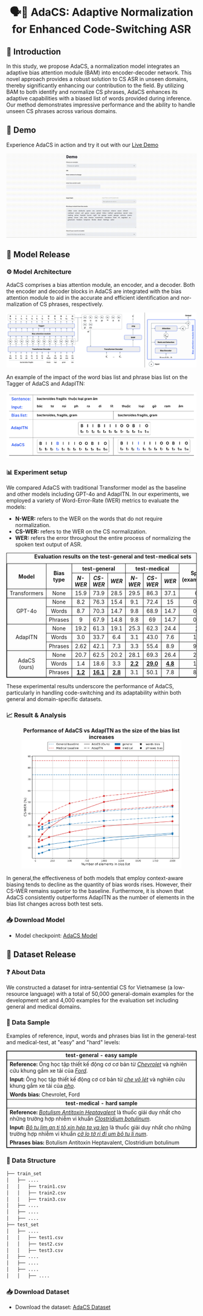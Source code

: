 # <div align="center">🗣️💬 AdaCS: Adaptive Normalization for Enhanced Code-Switching ASR</div>

## 👋 Introduction

In this study, we propose AdaCS, a normalization model integrates an adaptive bias attention module (BAM) into encoder-decoder network. This novel approach provides a robust solution to CS ASR in unseen domains, thereby significantly enhancing our contribution to the field. By utilizing BAM to both identify and normalize CS phrases, AdaCS enhances its adaptive capabilities with a biased list of words provided during inference. Our method demonstrates impressive performance and the ability to handle unseen CS phrases across various domains.

## 🚀 Demo

Experience AdaCS in action and try it out with our [Live Demo](https://adacs-project.github.io)

![Model demo](./assets/adacs_demo.gif)

## 🤖 Model Release

### ⚙️ Model Architecture

AdaCS comprises a bias attention module, an encoder, and a decoder. Both the encoder and decoder blocks in AdaCS are integrated with the bias attention module to aid in the accurate and efficient identification and nor-malization of CS phrases, respectively.

![Model architecture](./assets/adacs_arch.png)

An example of the impact of the word bias list and phrase bias list on the Tagger of AdaCS and AdapITN:

![Model example](./assets/adacs_example.png)

### 📊 Experiment setup

We compared AdaCS with traditional Transformer model as the baseline and other models including GPT-4o and AdapITN. In our experiments, we employed a variety of Word-Error-Rate (WER) metrics to evaluate the models: 
- **N-WER:** refers to the WER on the words that do not require normalization.
- **CS-WER:** refers to the WER on the CS normalization.
- **WER:** refers the error throughout the entire process of normalizing the spoken text output of ASR.

<table style="border-collapse:collapse; width:100%; margin: 0 auto; text-align:center; border: 1px solid;">
  <caption style="text-align:center;"><b>Evaluation results on the test-general and test-medical sets</b></caption>
  <thead style="border: 1px solid;">
    <tr>
      <th rowspan="2" style="text-align:center; border: 1px solid;">Model</th>
      <th rowspan="2" style="text-align:center; border: 1px solid;">Bias type</th>
      <th colspan="3" style="text-align:center; border: 1px solid;">test-general</th>
      <th colspan="3" style="text-align:center; border: 1px solid;">test-medical</th>
      <th rowspan="2" style="text-align:center; border: 1px solid;">Speed (examples/s)</th>
    </tr>
    <tr>
      <th style="text-align:center; border: 1px solid;"><em>N-WER</em></th>
      <th style="text-align:center; border: 1px solid;"><em>CS-WER</em></th>
      <th style="text-align:center; border: 1px solid;"><em>WER</em></th>
      <th style="text-align:center; border: 1px solid;"><em>N-WER</em></th>
      <th style="text-align:center; border: 1px solid;"><em>CS-WER</em></th>
      <th style="text-align:center; border: 1px solid;"><em>WER</em></th>
    </tr>
  </thead>
  <tbody style="border: 1px solid;">
    <tr>
      <td style="text-align:center; border: 1px solid;">Transformers</td>
      <td style="text-align:center; border: 1px solid;">None</td>
      <td style="text-align:center; border: 1px solid;">15.9</td>
      <td style="text-align:center; border: 1px solid;">73.9</td>
      <td style="text-align:center; border: 1px solid;">28.5</td>
      <td style="text-align:center; border: 1px solid;">29.5</td>
      <td style="text-align:center; border: 1px solid;">86.3</td>
      <td style="text-align:center; border: 1px solid;">37.1</td>
      <td style="text-align:center; border: 1px solid;">6.6</td>
    </tr>
    <tr>
      <td rowspan="3" style="border: 1px solid;">GPT-4o</td>
      <td style="text-align:center; border: 1px solid;">None</td>
      <td style="text-align:center; border: 1px solid;">8.2</td>
      <td style="text-align:center; border: 1px solid;">76.3</td>
      <td style="text-align:center; border: 1px solid;">15.4</td>
      <td style="text-align:center; border: 1px solid;">9.1</td>
      <td style="text-align:center; border: 1px solid;">72.4</td>
      <td style="text-align:center; border: 1px solid;">15</td>
      <td style="text-align:center; border: 1px solid;">0.11</td>
    </tr>
    <tr>
      <td style="text-align:center; border: 1px solid;">Words</td>
      <td style="text-align:center; border: 1px solid;">8.7</td>
      <td style="text-align:center; border: 1px solid;">70.3</td>
      <td style="text-align:center; border: 1px solid;">14.7</td>
      <td style="text-align:center; border: 1px solid;">9.8</td>
      <td style="text-align:center; border: 1px solid;">68.9</td>
      <td style="text-align:center; border: 1px solid;">14.7</td>
      <td style="text-align:center; border: 1px solid;">0.08</td>
    </tr>
    <tr>
      <td style="text-align:center; border: 1px solid;">Phrases</td>
      <td style="text-align:center; border: 1px solid;">9</td>
      <td style="text-align:center; border: 1px solid;">67.9</td>
      <td style="text-align:center; border: 1px solid;">14.8</td>
      <td style="text-align:center; border: 1px solid;">9.8</td>
      <td style="text-align:center; border: 1px solid;">69</td>
      <td style="text-align:center; border: 1px solid;">14.7</td>
      <td style="text-align:center; border: 1px solid;">0.08</td>
    </tr>
    <tr>
      <td rowspan="3" style="border: 1px solid;">AdapITN</td>
      <td style="text-align:center; border: 1px solid;">None</td>
      <td style="text-align:center; border: 1px solid;">19.2</td>
      <td style="text-align:center; border: 1px solid;">61.3</td>
      <td style="text-align:center; border: 1px solid;">19.1</td>
      <td style="text-align:center; border: 1px solid;">25.3</td>
      <td style="text-align:center; border: 1px solid;">62.3</td>
      <td style="text-align:center; border: 1px solid;">24.4</td>
      <td style="text-align:center; border: 1px solid;"><strong><u>25</u></strong></td>
    </tr>
    <tr>
      <td style="text-align:center; border: 1px solid;">Words</td>
      <td style="text-align:center; border: 1px solid;">3.0</td>
      <td style="text-align:center; border: 1px solid;">33.7</td>
      <td style="text-align:center; border: 1px solid;">6.4</td>
      <td style="text-align:center; border: 1px solid;">3.1</td>
      <td style="text-align:center; border: 1px solid;">43.0</td>
      <td style="text-align:center; border: 1px solid;">7.6</td>
      <td style="text-align:center; border: 1px solid;">14.9</td>
    </tr>
    <tr>
      <td style="text-align:center; border: 1px solid;">Phrases</td>
      <td style="text-align:center; border: 1px solid;">2.62</td>
      <td style="text-align:center; border: 1px solid;">42.1</td>
      <td style="text-align:center; border: 1px solid;">7.3</td>
      <td style="text-align:center; border: 1px solid;">3.3</td>
      <td style="text-align:center; border: 1px solid;">55.4</td>
      <td style="text-align:center; border: 1px solid;">8.9</td>
      <td style="text-align:center; border: 1px solid;">9.45</td>
    </tr>
    <tr>
      <td rowspan="3" style="border: 1px solid;">AdaCS (ours)</td>
      <td style="text-align:center; border: 1px solid;">None</td>
      <td style="text-align:center; border: 1px solid;">20.7</td>
      <td style="text-align:center; border: 1px solid;">62.5</td>
      <td style="text-align:center; border: 1px solid;">20.2</td>
      <td style="text-align:center; border: 1px solid;">28.1</td>
      <td style="text-align:center; border: 1px solid;">69.3</td>
      <td style="text-align:center; border: 1px solid;">26.4</td>
      <td style="text-align:center; border: 1px solid;">23.6</td>
    </tr>
    <tr>
      <td style="text-align:center; border: 1px solid;">Words</td>
      <td style="text-align:center; border: 1px solid;">1.4</td>
      <td style="text-align:center; border: 1px solid;">18.6</td>
      <td style="text-align:center; border: 1px solid;">3.3</td>
      <td style="text-align:center; border: 1px solid;"><strong><u>2.2</u></strong></td>
      <td style="text-align:center; border: 1px solid;"><strong><u>29.0</u></strong></td>
      <td style="text-align:center; border: 1px solid;"><strong><u>4.8</u></strong></td>
      <td style="text-align:center; border: 1px solid;">14.7</td>
    </tr>
    <tr>
      <td style="text-align:center; border: 1px solid;">Phrases</td>
      <td style="text-align:center; border: 1px solid;"><strong><u>1.2</u></strong></td>
      <td style="text-align:center; border: 1px solid;"><strong><u>16.1</u></strong></td>
      <td style="text-align:center; border: 1px solid;"><strong><u>2.8</u></strong></td>
      <td style="text-align:center; border: 1px solid;">3.1</td>
      <td style="text-align:center; border: 1px solid;">50.1</td>
      <td style="text-align:center; border: 1px solid;">7.8</td>
      <td style="text-align:center; border: 1px solid;">8.92</td>
    </tr>
  </tbody>
</table>
<p></p>

These experimental results underscore the performance
of AdaCS, particularly in handling code-switching and its
adaptability within both general and domain-specific datasets.

### 📈 Result & Analysis

<figure>
  <figcaption style="text-align:center;"><b>Performance of AdaCS vs AdapITN as the size of the bias list increases</b></figcaption>
  <img
  src="./assets/adacs_analysis.png"
  alt="Model analysis">
</figure>

In general,the effectiveness of both models that employ context-aware biasing tends to decline as the quantity of bias words rises. However, their CS-WER remains superior to the baseline. Furthermore, it is shown that AdaCS consistently outperforms AdapITN as the number of elements in the bias list changes across both test sets.

### 📥 Download Model

- Model checkpoint: [AdaCS Model](https://github.com/adacs-project/repository/releases)

## 💾 Dataset Release

### ❓ About Data

We constructed a dataset for intra-sentential CS for Vietnamese (a low-resource language) with a total of 50,000 general-domain examples for the development set and 4,000 examples for the evaluation set including general and medical domains.

### 🧪 Data Sample

Examples of reference, input, words and phrases bias list in the general-test and medical-test, at "easy" and "hard" levels:

<table style="border-collapse:collapse; width:100%; margin: 0 auto; border: 1px solid;">
  <tbody>
    <tr>
      <td style="text-align:center; border: 1px solid;"><strong>test-general - easy sample</strong></td>
    </tr>
    <tr>
      <td style="border-left: 1px solid; border-right: 1px solid; border-top: 1px solid; border-bottom: 1px solid transparent;"><strong>Reference:</strong> Ông học tập thiết kế động cơ cơ bản từ <em><u>Chevrolet</u></em> và nghiên cứu khung gầm xe tải của <em><u>Ford</u></em>.</td>
    </tr>
    <tr>
      <td style="border-left: 1px solid; border-right: 1px solid; border-top: 1px solid; border-bottom: 1px solid transparent;"><strong>Input:</strong> Ông học tập thiết kế động cơ cơ bản từ <em><u>che vô lét</u></em> và nghiên cứu khung gầm xe tải của <em><u>pho</u></em>.</td>
    </tr>
    <tr>
      <td style="border: 1px solid;"><strong>Words bias:</strong> Chevrolet, Ford</td>
    </tr>
    <tr>
      <td style="text-align:center; border: 1px solid;"><strong>test-medical - hard sample</strong></td>
    </tr>
    <tr>
      <td style="border-left: 1px solid; border-right: 1px solid; border-top: 1px solid; border-bottom: 1px solid transparent;"><strong>Reference:</strong> <em><u>Botulism Antitoxin Heptavalent</u></em> là thuốc giải duy nhất cho những trường hợp nhiễm vi khuẩn <em><u>Clostridium botulinum</u></em>.</td>
    </tr>
    <tr>
      <td style="border-left: 1px solid; border-right: 1px solid; border-top: 1px solid; border-bottom: 1px solid transparent;"><strong>Input:</strong> <em><u>Bô tu lim an ti tô xin hép ta va len</u></em> là thuốc giải duy nhất cho những trường hợp nhiễm vi khuẩn <em><u>cờ lo tờ ri đi um bô tu li num</u></em>.</td>
    </tr>
    <tr>
      <td style="border: 1px solid;"><strong>Phrases bias:</strong> Botulism Antitoxin Heptavalent, Clostridium botulinum</td>
    </tr>
  </tbody>
</table>

### 📝 Data Structure

```bash
├── train_set
│   ├── ....
│   │   ├── train1.csv
│   │   ├── train2.csv
│   │   ├── train3.csv
│   ├── ....
│   ├── ....
│   ├── ....
├── test_set
│   ├── ....
│   │   ├── test1.csv
│   │   ├── test2.csv
│   │   ├── test3.csv
│   ├── ....
│   ├── ....
│   ├── ....
│   │   ├── ....
```

### 📥 Download Dataset

- Download the dataset: [AdaCS Dataset](https://github.com/adacs-project/repository/data)